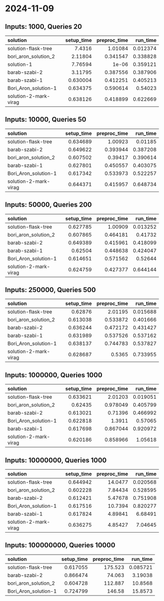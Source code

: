 # 2024-11-09

## Inputs: 1000, Queries 20

| solution              |   setup_time |   preproc_time |   run_time |
|:----------------------|-------------:|---------------:|-----------:|
| solution-flask-tree   |     7.4316   |       1.01084  |   0.012374 |
| bori_aron_solution_2  |     2.11804  |       0.341547 |   0.338828 |
| solution-1            |     7.76594  |       1e-06    |   0.359121 |
| barab-szabi-2         |     3.11795  |       0.387556 |   0.387906 |
| barab-szabi-1         |     0.630004 |       0.412251 |   0.405213 |
| Bori_Aron_solution-1  |     0.634375 |       0.590614 |   0.54023  |
| solution-2-mark-virag |     0.638126 |       0.418899 |   0.622669 |

## Inputs: 10000, Queries 50

| solution              |   setup_time |   preproc_time |   run_time |
|:----------------------|-------------:|---------------:|-----------:|
| solution-flask-tree   |     0.634689 |       1.00923  |   0.01185  |
| barab-szabi-2         |     0.649622 |       0.393944 |   0.387208 |
| bori_aron_solution_2  |     0.607502 |       0.39417  |   0.390614 |
| barab-szabi-1         |     0.627801 |       0.450557 |   0.403075 |
| Bori_Aron_solution-1  |     0.617342 |       0.533973 |   0.522257 |
| solution-2-mark-virag |     0.644371 |       0.415957 |   0.648734 |

## Inputs: 50000, Queries 200

| solution              |   setup_time |   preproc_time |   run_time |
|:----------------------|-------------:|---------------:|-----------:|
| solution-flask-tree   |     0.627785 |       1.00909  |   0.013252 |
| bori_aron_solution_2  |     0.607865 |       0.464181 |   0.41732  |
| barab-szabi-2         |     0.649389 |       0.415961 |   0.418099 |
| barab-szabi-1         |     0.62504  |       0.448638 |   0.424047 |
| Bori_Aron_solution-1  |     0.614651 |       0.571562 |   0.52644  |
| solution-2-mark-virag |     0.624759 |       0.427377 |   0.644144 |

## Inputs: 250000, Queries 500

| solution              |   setup_time |   preproc_time |   run_time |
|:----------------------|-------------:|---------------:|-----------:|
| solution-flask-tree   |     0.62876  |       2.01195  |   0.015688 |
| bori_aron_solution_2  |     0.613038 |       0.533872 |   0.401666 |
| barab-szabi-2         |     0.636244 |       0.472172 |   0.431427 |
| barab-szabi-1         |     0.631989 |       0.537526 |   0.537162 |
| Bori_Aron_solution-1  |     0.638137 |       0.744783 |   0.537827 |
| solution-2-mark-virag |     0.628687 |       0.5365   |   0.733955 |

## Inputs: 1000000, Queries 1000

| solution              |   setup_time |   preproc_time |   run_time |
|:----------------------|-------------:|---------------:|-----------:|
| solution-flask-tree   |     0.633621 |       2.01203  |   0.019051 |
| bori_aron_solution_2  |     0.62435  |       0.978049 |   0.405799 |
| barab-szabi-2         |     0.613021 |       0.71396  |   0.466992 |
| Bori_Aron_solution-1  |     0.622818 |       1.3911   |   0.57065  |
| barab-szabi-1         |     0.617698 |       0.867044 |   0.920972 |
| solution-2-mark-virag |     0.620186 |       0.858966 |   1.05618  |

## Inputs: 10000000, Queries 1000

| solution              |   setup_time |   preproc_time |   run_time |
|:----------------------|-------------:|---------------:|-----------:|
| solution-flask-tree   |     0.644942 |       14.0477  |   0.020568 |
| bori_aron_solution_2  |     0.602228 |        7.84434 |   0.528595 |
| barab-szabi-2         |     0.612421 |        5.47678 |   0.751908 |
| Bori_Aron_solution-1  |     0.617516 |       10.7394  |   0.820277 |
| barab-szabi-1         |     0.617824 |        4.89841 |   6.68491  |
| solution-2-mark-virag |     0.636275 |        4.85427 |   7.04645  |

## Inputs: 100000000, Queries 10000

| solution             |   setup_time |   preproc_time |   run_time |
|:---------------------|-------------:|---------------:|-----------:|
| solution-flask-tree  |     0.617055 |        175.523 |   0.085721 |
| barab-szabi-2        |     0.866474 |         74.063 |   3.19038  |
| bori_aron_solution_2 |     0.604728 |        112.887 |  10.8568   |
| Bori_Aron_solution-1 |     0.724799 |        146.58  |  15.8573   |